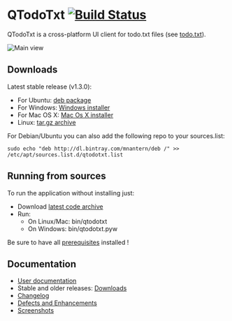 # QTodoTxt [![Build Status](https://travis-ci.org/mNantern/QTodoTxt.png?branch=master)](https://travis-ci.org/mNantern/QTodoTxt)

QTodoTxt is a cross-platform UI client for todo.txt files (see [todo.txt](http://todotxt.com)).

![Main view](https://github.com/mNantern/QTodoTxt/wiki/screenshots/QTodoTxt_main_view.png)

## Downloads

Latest stable release (v1.3.0):

- For Ubuntu: [deb package](http://dl.bintray.com/mnantern/deb/qtodotxt_1.3.0_all.deb)
- For Windows: [Windows installer](http://dl.bintray.com/mnantern/generic/qtodotxt_1.3.0.exe)
- For Mac OS X: [Mac Os X installer](http://dl.bintray.com/mnantern/generic/QTodoTxt_1.3.0.dmg)
- Linux: [tar.gz archive](https://github.com/mNantern/QTodoTxt/archive/1.3.0.tar.gz)

For Debian/Ubuntu you can also add the following repo to your sources.list:


```
sudo echo "deb http://dl.bintray.com/mnantern/deb /" >> /etc/apt/sources.list.d/qtodotxt.list
```

## Running from sources

To run the application without installing just:

* Download [latest code archive](https://github.com/mNantern/QTodoTxt/archive/master.zip)
* Run:
  * On Linux/Mac: bin/qtodotxt
  * On Windows: bin/qtodotxt.pyw
 
Be sure to have all [prerequisites](http://github.com/mNantern/QTodoTxt/wiki/User-documentation) installed !

## Documentation

- [User documentation](https://github.com/mNantern/QTodoTxt/wiki/User-documentation)
- Stable and older releases: [Downloads](https://github.com/mNantern/QTodoTxt/wiki/Releases)
- [Changelog](https://github.com/mNantern/QTodoTxt/wiki/Changelog)
- [Defects and Enhancements](https://github.com/mNantern/QTodoTxt/issues)
- [Screenshots](https://github.com/mNantern/QTodoTxt/wiki/Screenshots)
